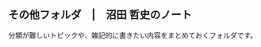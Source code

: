<link href="https://satoshi-numata.github.io/notes/custom.css" rel="stylesheet">
<link href="https://use.fontawesome.com/releases/v6.7.2/css/all.css" rel="stylesheet">

## その他フォルダ　|　沼田 哲史のノート

分類が難しいトピックや、雑記的に書きたい内容をまとめておくフォルダです。
